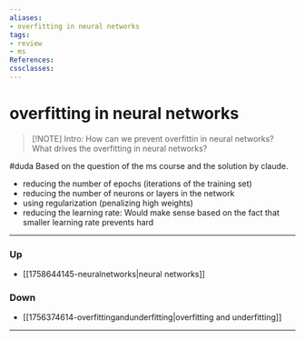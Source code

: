 ```yaml
---
aliases:
- overfitting in neural networks
tags:
- review
- ms
References:
cssclasses:
---
```

# overfitting in neural networks
> [!NOTE] Intro: 
> How can we prevent overfittin in neural networks? What drives the overfitting in neural networks?

#duda
Based on the question of the ms course and the solution by claude.


- reducing the number of epochs (iterations of the training set)
- reducing the number of neurons or layers in the network
- using regularization (penalizing high weights)
- reducing the learning rate: Would make sense based on the fact that smaller learning rate prevents hard 

***
### Up
- [[1758644145-neuralnetworks|neural networks]]
### Down
+ [[1756374614-overfittingandunderfitting|overfitting and underfitting]]

***

